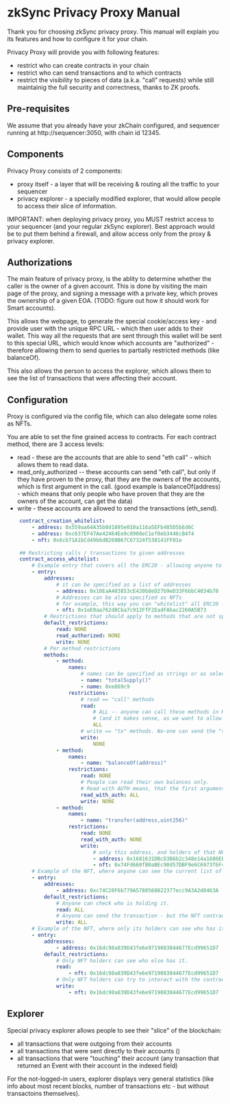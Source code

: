 # zkSync Privacy Proxy Manual

Thank you for choosing zkSync privacy proxy. This manual will explain you its features and how to configure it for your chain.

Privacy Proxy will provide you with following features:
* restrict who can create contracts in your chain
* restrict who can send transactions and to which contracts
* restrict the visibility to pieces of data (a.k.a. "call" requests)
while still maintainig the full security and correctness, thanks to ZK proofs.



## Pre-requisites

We assume that you already have your zkChain configured, and sequencer running at http://sequencer:3050, with chain id 12345.


## Components

Privacy Proxy consists of 2 components:
* proxy itself - a layer that will be receiving & routing all the traffic to your sequencer
* privacy explorer - a specially modified explorer, that would allow people to access their slice of information.

IMPORTANT: when deploying privacy proxy, you MUST restrict access to your sequencer (and your regular zkSync explorer). Best approach would be to put them behind a firewall, and allow access only from the proxy & privacy explorer.


## Authorizations

The main feature of privacy proxy, is the ablity to determine whether the caller is the owner of a given account. This is done by visiting the main page of the proxy, and signing a message with a private key, which proves the ownership of a given EOA.
(TODO: figure out how it should work for Smart accounts).

This allows the webpage, to generate the special cookie/access key - and provide user with the unique RPC URL - which then user adds to their wallet.
This way all the requests that are sent through this wallet will be sent to this special URL, which would know which accounts are "authorized" - therefore allowing them to send queries to partially restricted methods (like balanceOf).

This also allows the person to access the explorer, which allows them to see the list of transactions that were affecting their account.


## Configuration

Proxy is configured via the config file, which can also delegate some roles as NFTs.

You are able to set the fine grained access to contracts. For each contract method, there are 3 access levels:
* read - these are the accounts that are able to send "eth call" - which allows them to read data.
* read_only_authorized -- these accounts can send "eth call", but only if they have proven to the proxy, that they are the owners of the accounts, which is first argument in the call. (good example is balanceOf(address) - which means that only people who have proven that they are the owners of the account, can get the data)
* write - these accounts are allowed to send the transactions (eth_send).


```yaml
    contract_creation_whitelist:
        - address: 0x559aa64A35b0d1895e010a116a5EFb485D5bEd6C
        - address: 0xc637EF47Ae42464Ee9c8908eC1ef0eb3446cB4f4
        - nft: 0x6cb71A1bCd49b6dB268B67C67324f538141FF01e
    
    ## Restricting calls / transactions to given addresses
    contract_access_whitelist:
        # Example entry that covers all the ERC20 - allowing anyone to check only their own balance, and restricting transfers to subset of people that are holding a given nft.
        - entry:
            addresses:
                # it can be specified as a list of addresses
                - address: 0x10EaA403853cE420b8eD27b9eD33F6bbC4034b78
                # Addresses can be also specified as NFTs
                # for example, this way you can "whitelist" all ERC20 - by giving their accounts this NFT.
                - nft: 0x1eE0aa762d8Cba7c912FfF2EadFAbac2260A5B73
            # Restrictions that should apply to methods that are not specified below.
            default_restrictions:
                read: NONE
                read_authorized: NONE
                write: NONE
            # Per method restrictions
            methods:
                - method:
                    names:
                        # names can be specified as strings or as selectors
                        - name: "totalSupply()"
                        - name: 0xe869c9
                    restrictions:
                        # read == "call" methods
                        read:
                            # ALL -- anyone can call these methods in READ mode.
                            # (and it makes sense, as we want to allow people to see total supply)
                            ALL
                        # write == "tx" methods. No-one can send the "trasaction".
                        write:
                            NONE
                - method:
                    names:
                        - name: "balanceOf(address)"
                    restrictions:
                        read: NONE
                        # People can read their own balances only.
                        # Read with AUTH means, that the first argument (address) must match the cookie.
                        read_with_auth: ALL
                        write: NONE
                - method:
                    names:
                        - name: "transfer(address,uint256)"
                    restrictions:
                        read: NONE
                        read_with_auth: NONE
                        write:
                            # only this address, and holders of that NFT can transfer this ERC20.
                            - address: 0x1681631DBcD3B6b2c348e14a1680EED0354953ea
                            - nft: 0x74Fd660fB0aBEc90d57DBF9e6C6973f6F4f86E7e
        # Example of the NFT, where anyone can see the current list of holders.
        - entry:
            addresses: 
                - address: 0xc74C20F6b779A5780560822377ecc9A3A2d8463A
            default_restrictions:
                # Anyone can check who is holding it.
                read: ALL
                # Anyone can send the transaction - but the NFT contract itself would do validity checks.
                write: ALL
        # Example of the NFT, where only its holders can see who has it.
        - entry:
            addresses: 
                - address: 0x16dc98a839D43fe6e9719083844677Ecd99651D7
            default_restrictions:
                # Only NFT holders can see who else has it.
                read: 
                    - nft: 0x16dc98a839D43fe6e9719083844677Ecd99651D7
                # Only NFT holders can try to interact with the contract.
                write: 
                    - nft: 0x16dc98a839D43fe6e9719083844677Ecd99651D7
```


## Explorer

Special privacy explorer allows people to see their "slice" of the blockchain:
* all transactions that were outgoing from their accounts
* all transactions that were sent directly to their accounts ()
* all transactions that were "touching" their account (any transaction that returned an Event with their account in the indexed field)

For the not-logged-in users, explorer displays very general statistics (like info about most recent blocks, number of transactions etc - but without transactoins themselves).
